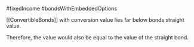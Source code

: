 #fixedIncome #bondsWithEmbeddedOptions 

[[ConvertibleBonds]] with conversion value lies far below bonds straight value. 

Therefore, the value would also be equal to the value of the straight bond.